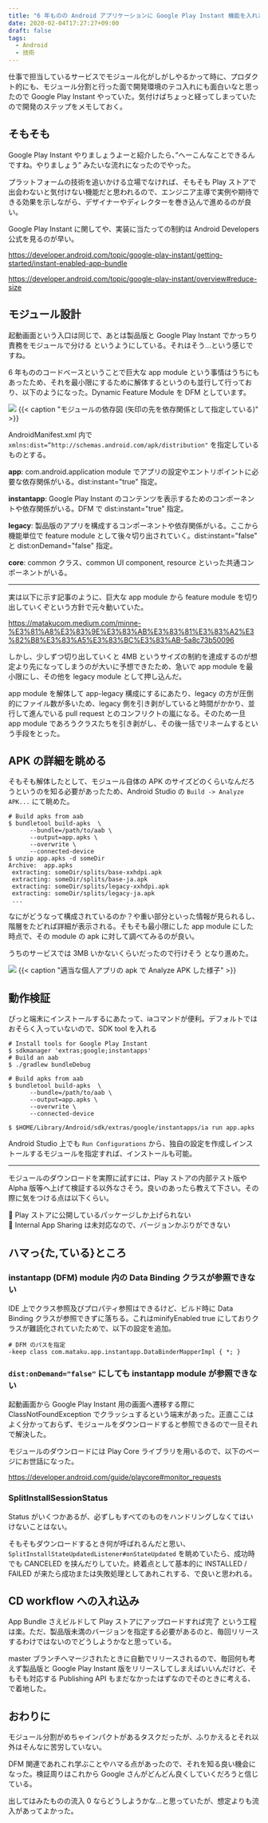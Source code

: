 ```yaml
---
title: "6 年ものの Android アプリケーションに Google Play Instant 機能を入れた"
date: 2020-02-04T17:27:27+09:00
draft: false
tags:
  - Android
  - 技術
---
```


仕事で担当しているサービスでモジュール化がしがしやるかって時に、プロダクト的にも、モジュール分割と行った面で開発環境のテコ入れにも面白いなと思ったので Google Play Instant やっていた。気付けばちょっと経ってしまっていたので開発のステップをメモしておく。

## そもそも

Google Play Instant やりましょうよーと紹介したら、”へーこんなことできるんですね。やりましょう” みたいな流れになったのでやった。

プラットフォームの技術を追いかける立場でなければ、そもそも Play ストアで出会わないと気付けない機能だと思われるので、エンジニア主導で実例や期待できる効果を示しながら、デザイナーやディレクターを巻き込んで進めるのが良い。

Google Play Instant に関してや、実装に当たっての制約は Android Developers 公式を見るのが早い。

https://developer.android.com/topic/google-play-instant/getting-started/instant-enabled-app-bundle

https://developer.android.com/topic/google-play-instant/overview#reduce-size

## モジュール設計

起動画面という入口は同じで、あとは製品版と Google Play Instant でかっちり責務をモジュールで分ける というようにしている。それはそう…という感じですね。

6 年もののコードベースということで巨大な app module という事情はうちにもあったため、それを最小限にするために解体するというのも並行して行っており、以下のようになった。Dynamic Feature Module を DFM としています。


![](https://miro.medium.com/max/874/1*7ovPEYqRkg9Vd1FrGEz8fw.png)
{{< caption "モジュールの依存図 (矢印の先を依存関係として指定している)" >}}

AndroidManifest.xml 内で `xmlns:dist=”http://schemas.android.com/apk/distribution"` を指定しているものとする。

**app**: com.android.application module でアプリの設定やエントリポイントに必要な依存関係がいる。dist:instant="true" 指定。

**instantapp**: Google Play Instant のコンテンツを表示するためのコンポーネントや依存関係がいる。DFM で dist:instant="true" 指定。

**legacy**: 製品版のアプリを構成するコンポーネントや依存関係がいる。ここから機能単位で feature module として後々切り出されていく。dist:instant="false" と dist:onDemand="false" 指定。

**core**: common クラス、common UI component, resource といった共通コンポーネントがいる。

- - - 

実は以下に示す記事のように、巨大な app module から feature module を切り出していくぞという方針で元々動いていた。

https://matakucom.medium.com/minne-%E3%81%A8%E3%83%9E%E3%83%AB%E3%83%81%E3%83%A2%E3%82%B8%E3%83%A5%E3%83%BC%E3%83%AB-5a8c73b50096

しかし、少しずつ切り出していくと 4MB というサイズの制約を達成するのが想定より先になってしまうのが大いに予想できたため、急いで app module を最小限にし、その他を legacy module として押し込んだ。

app module を解体して app-legacy 構成にするにあたり、legacy の方が圧倒的にファイル数が多いため、legacy 側を引き剥がしていると時間がかかり、並行して進んでいる pull request とのコンフリクトの嵐になる。そのため一旦 app module であろうクラスたちを引き剥がし、その後一括でリネームするという手段をとった。

## APK の詳細を眺める

そもそも解体したとして、モジュール自体の APK のサイズどのくらいなんだろうというのを知る必要があったため、Android Studio の `Build -> Analyze APK...` にて眺めた。

```shell
# Build apks from aab
$ bundletool build-apks  \
      --bundle=/path/to/aab \
      --output=app.apks \
      --overwrite \
      --connected-device
$ unzip app.apks -d someDir
Archive:  app.apks
 extracting: someDir/splits/base-xxhdpi.apk
 extracting: someDir/splits/base-ja.apk
 extracting: someDir/splits/legacy-xxhdpi.apk
 extracting: someDir/splits/legacy-ja.apk
 ...
```

なにがどうなって構成されているのか？や重い部分といった情報が見られるし、階層をたどれば詳細が表示される。そもそも最小限にした app module にした時点で、その module の apk に対して調べてみるのが良い。

うちのサービスでは 3MB いかないくらいだったので行けそう となり進めた。

![](https://miro.medium.com/max/1190/1*nQmLp4lUJvKA6f0te9kBIg.png)
{{< caption "適当な個人アプリの apk で Analyze APK した様子" >}}

## 動作検証

ぴっと端末にインストールするにあたって、iaコマンドが便利。デフォルトではおそらく入っていないので、SDK tool を入れる

```shell
# Install tools for Google Play Instant
$ sdkmanager 'extras;google;instantapps'
# Build an aab
$ ./gradlew bundleDebug 

# Build apks from aab
$ bundletool build-apks  \
      --bundle=/path/to/aab \
      --output=app.apks \
      --overwrite \
      --connected-device 

$ $HOME/Library/Android/sdk/extras/google/instantapps/ia run app.apks
```

Android Studio 上でも `Run Configurations` から、独自の設定を作成しインストールするモジュールを指定すれば、インストールも可能。

- - - 

モジュールのダウンロードを実際に試すには、Play ストアの内部テスト版や Alpha 版等へ上げて検証する以外なさそう。良いのあったら教えて下さい。その際に気をつける点は以下くらい。

💁 Play ストアに公開しているパッケージしか上げられない  
💁 Internal App Sharing は未対応なので、バージョンかぶりができない

## ハマっ{た,ている}ところ

### instantapp (DFM) module 内の Data Binding クラスが参照できない

IDE 上でクラス参照及びプロパティ参照はできるけど、ビルド時に Data Binding クラスが参照できずに落ちる。これはminifyEnabled true にしておりクラスが難読化されていたためで、以下の設定を追加。

```shell
# DFM のパスを指定
-keep class com.mataku.app.instantapp.DataBinderMapperImpl { *; }
```

### `dist:onDemand="false"` にしても instantapp module が参照できない

起動画面から Google Play Instant 用の画面へ遷移する際に ClassNotFoundException でクラッシュするという端末があった。正直ここはよく分かっておらず、モジュールをダウンロードすると参照できるので一旦それで解決した。

モジュールのダウンロードには Play Core ライブラリを用いるので、以下のページにお世話になった。

https://developer.android.com/guide/playcore#monitor_requests

### SplitInstallSessionStatus

Status がいくつかあるが、必ずしもすべてのものをハンドリングしなくてはいけないことはない。

そもそもダウンロードするとき何が呼ばれるんだと思い、`SplitInstallStateUpdatedListener#onStateUpdated` を眺めていたら、成功時でも CANCELED を挟んだりしていた。終着点として基本的に INSTALLED / FAILED が来たら成功または失敗処理としてあれこれする、で良いと思われる。

## CD workflow への入れ込み

App Bundle さえビルドして Play ストアにアップロードすれば完了 という工程は楽。ただ、製品版未満のバージョンを指定する必要があるのと、毎回リリースするわけではないのでどうしようかなと思っている。

master ブランチへマージされたときに自動でリリースされるので、毎回何も考えず製品版と Google Play Instant 版をリリースしてしまえばいいんだけど、そもそも対応する Publishing API もまだなかったはずなのでそのときに考える、で着地した。

## おわりに

モジュール分割がめちゃインパクトがあるタスクだったが、ふりかえるとそれ以外はそんなに苦労していない。

DFM 関連であれこれ学ぶことやハマる点があったので、それを知る良い機会になった。検証周りはこれから Google さんがどんどん良くしていくだろうと信じている。

出してはみたものの流入 0 ならどうしようかな…と思っていたが、想定よりも流入があってよかった。



